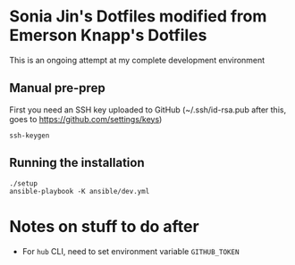 # Sonia Jin's Dotfiles modified from Emerson Knapp's Dotfiles

This is an ongoing attempt at my complete development environment

## Manual pre-prep

First you need an SSH key uploaded to GitHub (~/.ssh/id-rsa.pub after this, goes to https://github.com/settings/keys)

```
ssh-keygen
```

## Running the installation

```
./setup
ansible-playbook -K ansible/dev.yml
```

# Notes on stuff to do after

* For `hub` CLI, need to set environment variable `GITHUB_TOKEN`

